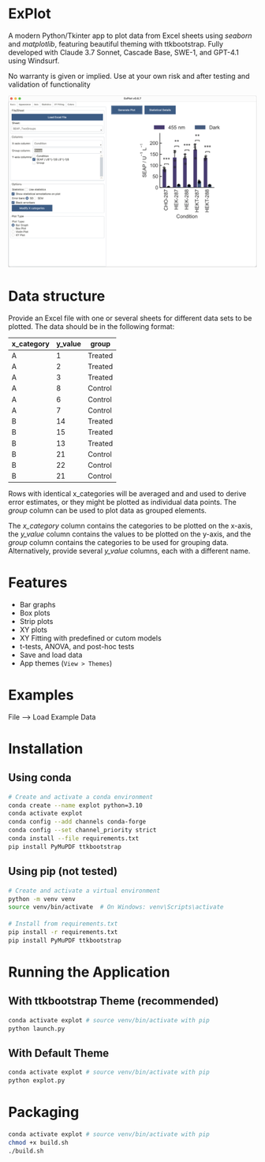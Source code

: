 # ExPlot
A modern Python/Tkinter app to plot data from Excel sheets using *seaborn* and *matplotlib*, featuring beautiful theming with ttkbootstrap. Fully developed with Claude 3.7 Sonnet, Cascade Base, SWE-1, and GPT-4.1 using Windsurf.

No warranty is given or implied. Use at your own risk and after testing and validation of functionality

![ExPlot](img/ExPlot.png)

# Data structure
Provide an Excel file with one or several sheets for different data sets to be plotted. The data should be in the following format:

| x_category | y_value |  group  |
|------------|---------|---------|
| A          | 1       | Treated |
| A          | 2       | Treated |
| A          | 3       | Treated |
| A          | 8       | Control |
| A          | 6       | Control |
| A          | 7       | Control |
| B          | 14      | Treated |
| B          | 15      | Treated |
| B          | 13      | Treated |
| B          | 21      | Control |
| B          | 22      | Control |
| B          | 21      | Control |

Rows with identical x_categories will be averaged and and used to derive error estimates, or they might be plotted as individual data points. The *group* column can be used to plot data as grouped elements.

The *x_category* column contains the categories to be plotted on the x-axis, the *y_value* column contains the values to be plotted on the y-axis, and the *group* column contains the categories to be used for grouping data.
Alternatively, provide several *y_value* columns, each with a different name.

# Features
- Bar graphs
- Box plots
- Strip plots
- XY plots
- XY Fitting with predefined or cutom models
- t-tests, ANOVA, and post-hoc tests
- Save and load data
- App themes (`View > Themes`)

# Examples
File --> Load Example Data

# Installation

## Using conda
```bash
# Create and activate a conda environment
conda create --name explot python=3.10
conda activate explot
conda config --add channels conda-forge
conda config --set channel_priority strict
conda install --file requirements.txt
pip install PyMuPDF ttkbootstrap
```

## Using pip (not tested)
```bash
# Create and activate a virtual environment
python -m venv venv
source venv/bin/activate  # On Windows: venv\Scripts\activate

# Install from requirements.txt
pip install -r requirements.txt
pip install PyMuPDF ttkbootstrap
```

# Running the Application

## With ttkbootstrap Theme (recommended)
```bash
conda activate explot # source venv/bin/activate with pip
python launch.py
```

## With Default Theme
```bash
conda activate explot # source venv/bin/activate with pip
python explot.py
```

# Packaging
```bash
conda activate explot # source venv/bin/activate with pip
chmod +x build.sh
./build.sh
```




